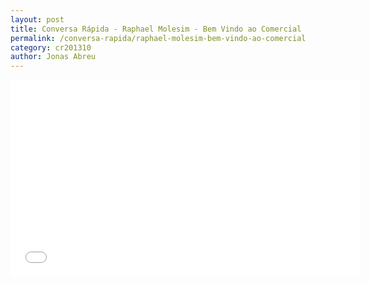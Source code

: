 ```yaml
---
layout: post
title: Conversa Rápida - Raphael Molesim - Bem Vindo ao Comercial
permalink: /conversa-rapida/raphael-molesim-bem-vindo-ao-comercial
category: cr201310
author: Jonas Abreu
---
```


<iframe width="560" height="315" src="//www.youtube.com/embed/IgIt44ukMFY" frameborder="0" allowfullscreen></iframe>
